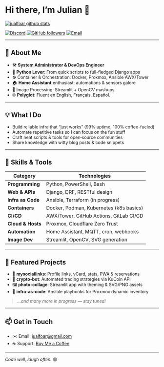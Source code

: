 # Hi there, I’m **Julian** 👋

<!-- Badges -->
[![jualfoar github stats](https://github-readme-stats.vercel.app/api?username=jualfoar&show_icons=true&theme=algolia)](https://github.com/jualfoar)

[![Discord](https://img.shields.io/discord/709500370333859861?color=%234518f5&label=Discord&logo=discord&logoColor=%23403d3d&style=for-the-badge)](https://discord.gg/U5Mx5EM)
[![GitHub followers](https://img.shields.io/github/followers/jualfoar?color=%234518f5&logo=github&logoColor=%23403d3d&style=for-the-badge)](https://github.com/users/follow?target=jualfoar)
[![Email](https://img.shields.io/badge/Email-info%40selfhosted.pro-234518f?color=%234518f5&logo=gmail&logoColor=%23403d3d&style=for-the-badge)](mailto:jualfoar@gmail.com)

---

## 🚀 About Me
- 🛠️ **System Administrator & DevOps Engineer**  
- 🐍 **Python Lover**: From quick scripts to full-fledged Django apps  
- ⚙️ Container & Orchestration: Docker, Proxmox, Ansible AWX/Tower  
- 🏠 **Home Assistant** enthusiast: automations & sensors galore  
- 🎨 Image Processing: Streamlit + OpenCV mashups  
- 🌐 **Polyglot**: Fluent en English, Français, Español.
  
---

## 💡 What I Do
- Build reliable infra that “just works” (99% uptime, 100% coffee-fueled)  
- Automate repetitive tasks so I can focus on the fun stuff  
- Craft neat scripts & tools for open‑source communities  
- Share knowledge with witty blog posts & code snippets

---

## 🔧 Skills & Tools
| Category       | Technologies                              |
| -------------- | ----------------------------------------- |
| **Programming**| Python, PowerShell, Bash                  |
| **Web & APIs** | Django, DRF, RESTful design               |
| **Infra as Code** | Ansible, Terraform (in progress)       |
| **Containers** | Docker, Podman, Kubernetes (k8s basics)   |
| **CI/CD**      | AWX/Tower, GitHub Actions, GitLab CI/CD   |
| **Cloud & Hosts** | Proxmox, Cloudflare Zero Trust         |
| **Automation** | Home Assistant, MQTT, cron, webhooks      |
| **Image Dev**  | Streamlit, OpenCV, SVG generation         |

---

## 📂 Featured Projects
- 🔗 **mysociallinks**: Profile links, vCard, stats, PWA & reservations  
- 🤖 **crypto‑bot**: Automated trading strategies via KuCoin API  
- 🖼️ **photo‑collage**: Streamlit app with theming & SVG/PNG assets  
- 🌱 **infra‑as‑code**: Ansible playbooks for Proxmox dynamic inventory  

> *…and many more in progress — stay tuned!*

---

## 📫 Get in Touch
- ✉️ Email: [jualfoar@gmail.com](mailto:jualfoar@gmail.com)    
- ☕ Support: [Buy Me a Coffee](https://buymeacoffee.com/jualfoar)

---

*Code well, laugh often.* 😄  
